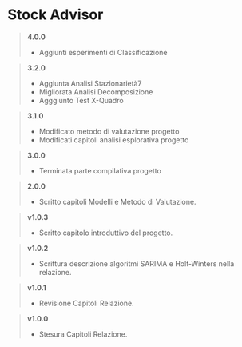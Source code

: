 # Stock Advisor

> **4.0.0**
>	* Aggiunti esperimenti di Classificazione

> **3.2.0**
>	* Aggiunta Analisi Stazionarietà7
>   * Migliorata Analisi Decomposizione
>   * Agggiunto Test X-Quadro 

> **3.1.0**
>	* Modificato metodo di valutazione progetto
>   * Modificati capitoli analisi esplorativa progetto

> **3.0.0**
>	* Terminata parte compilativa progetto

> **2.0.0**
>	* Scritto capitoli Modelli e Metodo di Valutazione.

> **v1.0.3**
>	* Scritto capitolo introduttivo del progetto.

> **v1.0.2**
>	* Scrittura descrizione algoritmi SARIMA e Holt-Winters nella relazione.

> **v1.0.1**
>	* Revisione Capitoli Relazione.

> **v1.0.0**
>	* Stesura Capitoli Relazione.
